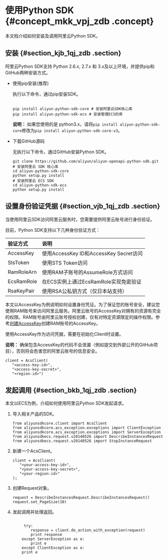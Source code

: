 # 使用Python SDK {#concept_mkk_vpj_zdb .concept}

本文档介绍如何安装及调用阿里云Python SDK。

## 安装 {#section_kjb_1qj_zdb .section}

阿里云Python SDK支持 Python 2.6.x, 2.7.x 和 3.x及以上环境，并提供pip和GitHub两种安装方式。

-   使用pip安装\(推荐\)

    执行以下命令，通过pip安装SDK。

    ```
    
    pip install aliyun-python-sdk-core # 安装阿里云SDK核心库
    pip install aliyun-python-sdk-ecs # 安装管理ECS的库
    ```

    **说明：** 如果您使用的是 python3.x，请将`pip install aliyun-python-sdk-core`修改为`pip install aliyun-python-sdk-core-v3`。

-   下载GitHub源码

    无执行以下命令，通过GitHub安装Python SDK。

    ```
    git clone https://github.com/aliyun/aliyun-openapi-python-sdk.git
    # 安装阿里云 SDK 核心库
    cd aliyun-python-sdk-core
    python setup.py install
    # 安装阿里云 ECS SDK
    cd aliyun-python-sdk-ecs
    python setup.py install
    ```


## 设置身份验证凭据 {#section_vjb_1qj_zdb .section}

当使用阿里云SDK访问阿里云服务时，您需要提供阿里云账号进行身份验证。

目前，Python SDK支持以下几种身份验证方式：

|验证方式|说明|
|:---|:-|
|AccessKey|使用AccessKey ID和AccessKey Secret访问|
|StsToken|使用STS Token访问|
|RamRoleArn|使用RAM子账号的AssumeRole方式访问|
|EcsRamRole|在ECS实例上通过EcsRamRole实现免密验证|
|RsaKeyPair|使用RSA公私钥方式（仅日本站支持）|

本文以AccessKey为例说明如何设置身份凭证。为了保证您的账号安全，建议您使用RAM账号来访问阿里云服务。阿里云账号的AccessKey对拥有的资源有完全的权限。RAM账号由阿里云账号授权创建，仅有对特定资源限定的操作权限。参考[创建AccessKey](https://www.alibabacloud.com/help/doc-detail/66453.htm)创建RAM账号的AccessKey。

使用AccessKey作为访问凭据，需要在初始化Client时设置。

**说明：** 确保包含AccessKey的代码不会泄漏（例如提交到外部公开的GitHub项目），否则将会危害您的阿里云账号的信息安全。

```
client = AcsClient(
   "<access-key-id>", 
   "<access-key-secret>",
   "<region-id>")
```

## 发起调用 {#section_bkb_1qj_zdb .section}

本文以ECS为例，介绍如何使用阿里云Python SDK发起请求。

1.  导入相关产品的SDK。

    ```
    from aliyunsdkcore.client import AcsClient
    from aliyunsdkcore.acs_exception.exceptions import ClientException
    from aliyunsdkcore.acs_exception.exceptions import ServerException
    from aliyunsdkecs.request.v20140526 import DescribeInstancesRequest
    from aliyunsdkecs.request.v20140526 import StopInstanceRequest
    ```

2.  新建一个AcsClient。

    ```
    client = AcsClient(
       "<your-access-key-id>", 
       "<your-access-key-secret>",
       "<your-region-id>"
    );
    ```

3.  创建Request对象。

    ```
    request = DescribeInstancesRequest.DescribeInstancesRequest()
    request.set_PageSize(10)
    ```

4.  发起调用并处理返回。

    ```
    
         try:
            response = client.do_action_with_exception(request)
            print response
        except ServerException as e:
            print e
        except ClientException as e:
        print e
    ```


